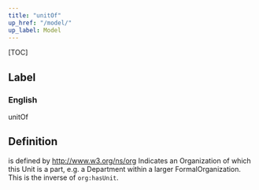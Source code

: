 ```yaml
---
title: "unitOf"
up_href: "/model/"
up_label: Model
---
```


[TOC]

## Label

### English
unitOf


## Definition
is defined by   http://www.w3.org/ns/org Indicates an Organization of which this Unit is a part, e.g. a Department within a larger FormalOrganization. This is the inverse of `org:hasUnit`. 


    
